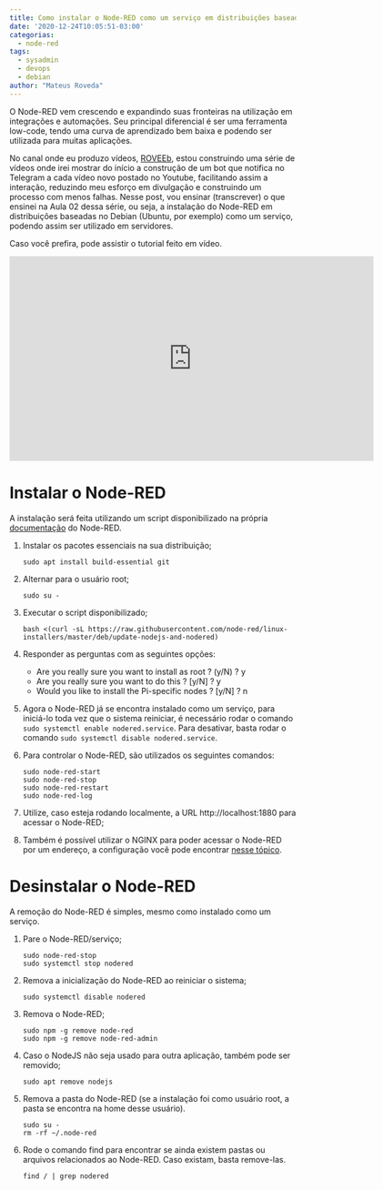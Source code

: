 ```yaml
---
title: Como instalar o Node-RED como um serviço em distribuições baseadas no Debian
date: '2020-12-24T10:05:51-03:00'
categorias:
  - node-red
tags:
  - sysadmin
  - devops
  - debian
author: "Mateus Roveda"
---
```

O Node-RED vem crescendo e expandindo suas fronteiras na utilização em integrações e automações. Seu principal diferencial é ser uma ferramenta low-code, tendo uma curva de aprendizado bem baixa e podendo ser utilizada para muitas aplicações.

No canal onde eu produzo vídeos, [ROVEEb](https://www.youtube.com/roveeb), estou construindo uma série de vídeos onde irei mostrar do início a construção de um bot que notifica no Telegram a cada vídeo novo postado no Youtube, facilitando assim a interação, reduzindo meu esforço em divulgação e construindo um processo com menos falhas.
Nesse post, vou ensinar (transcrever) o que ensinei na Aula 02 dessa série, ou seja, a instalação do Node-RED em distribuições baseadas no Debian (Ubuntu, por exemplo) como um serviço, podendo assim ser utilizado em servidores.

Caso você prefira, pode assistir o tutorial feito em vídeo.
<div align="center">
<iframe width="640" height="360" src="https://www.youtube.com/embed/TVU_qkelFmU?start=171" frameborder="0" allow="accelerometer; autoplay; clipboard-write; encrypted-media; gyroscope; picture-in-picture" allowfullscreen></iframe>
</div>

# Instalar o Node-RED

A instalação será feita utilizando um script disponibilizado na própria [documentação](https://nodered.org/docs/getting-started/raspberrypi) do Node-RED.

1. Instalar os pacotes essenciais na sua distribuição;

   ```
   sudo apt install build-essential git
   ```

2. Alternar para o usuário root;

   ```
   sudo su -
   ```

3. Executar o script disponibilizado;

   ```
   bash <(curl -sL https://raw.githubusercontent.com/node-red/linux-installers/master/deb/update-nodejs-and-nodered)
   ```

4. Responder as perguntas com as seguintes opções:
   * Are you really sure you want to install as root ? (y/N) ? y
   * Are you really sure you want to do this ? [y/N] ? y
   * Would you like to install the Pi-specific nodes ? [y/N] ? n

5. Agora o Node-RED já se encontra instalado como um serviço, para iniciá-lo toda vez que o sistema reiniciar, é necessário rodar o comando `sudo systemctl enable nodered.service`. Para desativar, basta rodar o comando `sudo systemctl disable nodered.service`.

6. Para controlar o Node-RED, são utilizados os seguintes comandos:

   ```
   sudo node-red-start
   sudo node-red-stop
   sudo node-red-restart
   sudo node-red-log
   ```

7. Utilize, caso esteja rodando localmente, a URL http://localhost:1880 para acessar o Node-RED;

8. Também é possível utilizar o NGINX para poder acessar o Node-RED por um endereço, a configuração você pode encontrar [nesse tópico](https://discourse.nodered.org/t/node-red-server-with-nginx-reverse-proxy-howto-guide/27397).

# Desinstalar o Node-RED
A remoção do Node-RED é simples, mesmo como instalado como um serviço.

1. Pare o Node-RED/serviço;

   ```
   sudo node-red-stop
   sudo systemctl stop nodered
   ```

2. Remova a inicialização do Node-RED ao reiniciar o sistema;
   ```
   sudo systemctl disable nodered
   ```

3. Remova o Node-RED;

   ```
   sudo npm -g remove node-red
   sudo npm -g remove node-red-admin
   ```

4. Caso o NodeJS não seja usado para outra aplicação, também pode ser removido;

   ```
   sudo apt remove nodejs
   ```

5. Remova a pasta do Node-RED (se a instalação foi como usuário root, a pasta se encontra na home desse usuário).

   ```
   sudo su -
   rm -rf ~/.node-red
   ```

6. Rode o comando find para encontrar se ainda existem pastas ou arquivos relacionados ao Node-RED. Caso existam, basta remove-las.

   ```
   find / | grep nodered
   ```
